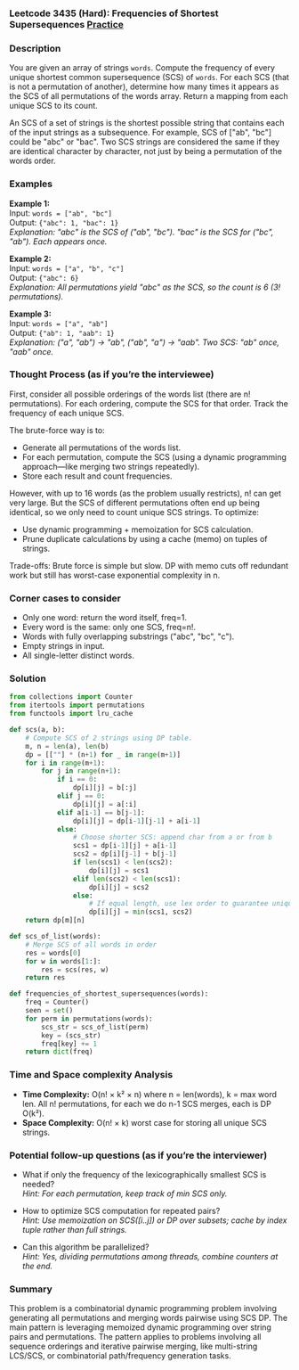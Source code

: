### Leetcode 3435 (Hard): Frequencies of Shortest Supersequences [Practice](https://leetcode.com/problems/frequencies-of-shortest-supersequences)

### Description  
You are given an array of strings `words`. Compute the frequency of every unique shortest common supersequence (SCS) of `words`. For each SCS (that is not a permutation of another), determine how many times it appears as the SCS of all permutations of the words array. Return a mapping from each unique SCS to its count.

An SCS of a set of strings is the shortest possible string that contains each of the input strings as a subsequence. For example, SCS of ["ab", "bc"] could be "abc" or "bac". Two SCS strings are considered the same if they are identical character by character, not just by being a permutation of the words order.

### Examples  

**Example 1:**  
Input: `words = ["ab", "bc"]`  
Output: `{"abc": 1, "bac": 1}`  
*Explanation: "abc" is the SCS of ("ab", "bc"). "bac" is the SCS for ("bc", "ab"). Each appears once.*

**Example 2:**  
Input: `words = ["a", "b", "c"]`  
Output: `{"abc": 6}`  
*Explanation: All permutations yield "abc" as the SCS, so the count is 6 (3! permutations).*

**Example 3:**  
Input: `words = ["a", "ab"]`  
Output: `{"ab": 1, "aab": 1}`  
*Explanation: ("a", "ab") → "ab", ("ab", "a") → "aab". Two SCS: "ab" once, "aab" once.*

### Thought Process (as if you’re the interviewee)  
First, consider all possible orderings of the words list (there are n! permutations). For each ordering, compute the SCS for that order. Track the frequency of each unique SCS.

The brute-force way is to:
- Generate all permutations of the words list.
- For each permutation, compute the SCS (using a dynamic programming approach—like merging two strings repeatedly).
- Store each result and count frequencies.

However, with up to 16 words (as the problem usually restricts), n! can get very large. But the SCS of different permutations often end up being identical, so we only need to count unique SCS strings. To optimize:
- Use dynamic programming + memoization for SCS calculation.
- Prune duplicate calculations by using a cache (memo) on tuples of strings.

Trade-offs: Brute force is simple but slow. DP with memo cuts off redundant work but still has worst-case exponential complexity in n.

### Corner cases to consider  
- Only one word: return the word itself, freq=1.
- Every word is the same: only one SCS, freq=n!.
- Words with fully overlapping substrings ("abc", "bc", "c").
- Empty strings in input.
- All single-letter distinct words.

### Solution

```python
from collections import Counter
from itertools import permutations
from functools import lru_cache

def scs(a, b):
    # Compute SCS of 2 strings using DP table.
    m, n = len(a), len(b)
    dp = [[""] * (n+1) for _ in range(m+1)]
    for i in range(m+1):
        for j in range(n+1):
            if i == 0:
                dp[i][j] = b[:j]
            elif j == 0:
                dp[i][j] = a[:i]
            elif a[i-1] == b[j-1]:
                dp[i][j] = dp[i-1][j-1] + a[i-1]
            else:
                # Choose shorter SCS: append char from a or from b
                scs1 = dp[i-1][j] + a[i-1]
                scs2 = dp[i][j-1] + b[j-1]
                if len(scs1) < len(scs2):
                    dp[i][j] = scs1
                elif len(scs2) < len(scs1):
                    dp[i][j] = scs2
                else:
                    # If equal length, use lex order to guarantee unique representation
                    dp[i][j] = min(scs1, scs2)
    return dp[m][n]

def scs_of_list(words):
    # Merge SCS of all words in order
    res = words[0]
    for w in words[1:]:
        res = scs(res, w)
    return res

def frequencies_of_shortest_supersequences(words):
    freq = Counter()
    seen = set()
    for perm in permutations(words):
        scs_str = scs_of_list(perm)
        key = (scs_str)
        freq[key] += 1
    return dict(freq)
```

### Time and Space complexity Analysis  

- **Time Complexity:** O(n! × k² × n) where n = len(words), k = max word len. All n! permutations, for each we do n-1 SCS merges, each is DP O(k²).
- **Space Complexity:** O(n! × k) worst case for storing all unique SCS strings.

### Potential follow-up questions (as if you’re the interviewer)  

- What if only the frequency of the lexicographically smallest SCS is needed?  
  *Hint: For each permutation, keep track of min SCS only.*

- How to optimize SCS computation for repeated pairs?  
  *Hint: Use memoization on SCS([i..j]) or DP over subsets; cache by index tuple rather than full strings.*

- Can this algorithm be parallelized?  
  *Hint: Yes, dividing permutations among threads, combine counters at the end.*

### Summary
This problem is a combinatorial dynamic programming problem involving generating all permutations and merging words pairwise using SCS DP. The main pattern is leveraging memoized dynamic programming over string pairs and permutations. The pattern applies to problems involving all sequence orderings and iterative pairwise merging, like multi-string LCS/SCS, or combinatorial path/frequency generation tasks.